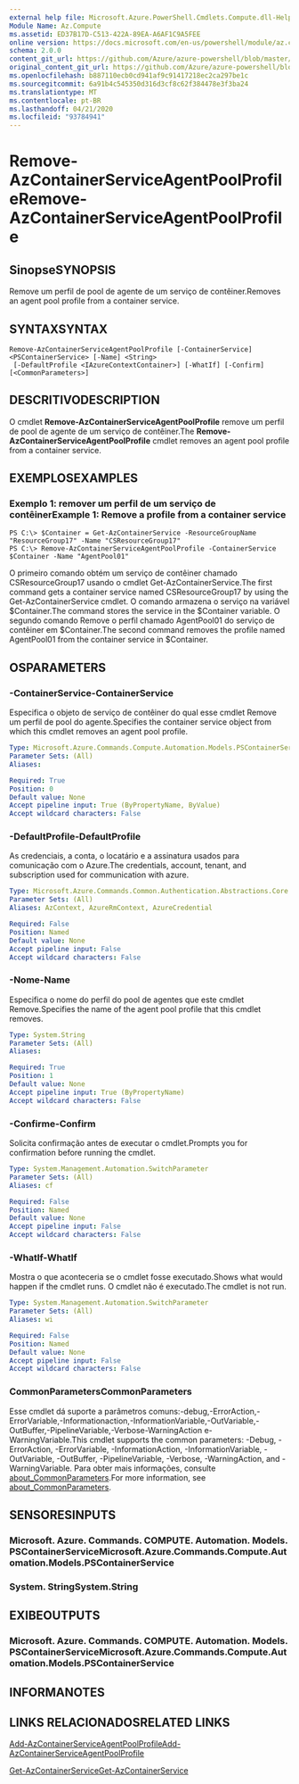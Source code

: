 ```yaml
---
external help file: Microsoft.Azure.PowerShell.Cmdlets.Compute.dll-Help.xml
Module Name: Az.Compute
ms.assetid: ED37B17D-C513-422A-89EA-A6AF1C9A5FEE
online version: https://docs.microsoft.com/en-us/powershell/module/az.compute/remove-azcontainerserviceagentpoolprofile
schema: 2.0.0
content_git_url: https://github.com/Azure/azure-powershell/blob/master/src/Compute/Compute/help/Remove-AzContainerServiceAgentPoolProfile.md
original_content_git_url: https://github.com/Azure/azure-powershell/blob/master/src/Compute/Compute/help/Remove-AzContainerServiceAgentPoolProfile.md
ms.openlocfilehash: b887110ecb0cd941af9c91417218ec2ca297be1c
ms.sourcegitcommit: 6a91b4c545350d316d3cf8c62f384478e3f3ba24
ms.translationtype: MT
ms.contentlocale: pt-BR
ms.lasthandoff: 04/21/2020
ms.locfileid: "93784941"
---
```

# <span data-ttu-id="298b6-101">Remove-AzContainerServiceAgentPoolProfile</span><span class="sxs-lookup"><span data-stu-id="298b6-101">Remove-AzContainerServiceAgentPoolProfile</span></span>

## <span data-ttu-id="298b6-102">Sinopse</span><span class="sxs-lookup"><span data-stu-id="298b6-102">SYNOPSIS</span></span>
<span data-ttu-id="298b6-103">Remove um perfil de pool de agente de um serviço de contêiner.</span><span class="sxs-lookup"><span data-stu-id="298b6-103">Removes an agent pool profile from a container service.</span></span>

## <span data-ttu-id="298b6-104">SYNTAX</span><span class="sxs-lookup"><span data-stu-id="298b6-104">SYNTAX</span></span>

```
Remove-AzContainerServiceAgentPoolProfile [-ContainerService] <PSContainerService> [-Name] <String>
 [-DefaultProfile <IAzureContextContainer>] [-WhatIf] [-Confirm] [<CommonParameters>]
```

## <span data-ttu-id="298b6-105">DESCRITIVO</span><span class="sxs-lookup"><span data-stu-id="298b6-105">DESCRIPTION</span></span>
<span data-ttu-id="298b6-106">O cmdlet **Remove-AzContainerServiceAgentPoolProfile** remove um perfil de pool de agente de um serviço de contêiner.</span><span class="sxs-lookup"><span data-stu-id="298b6-106">The **Remove-AzContainerServiceAgentPoolProfile** cmdlet removes an agent pool profile from a container service.</span></span>

## <span data-ttu-id="298b6-107">EXEMPLOS</span><span class="sxs-lookup"><span data-stu-id="298b6-107">EXAMPLES</span></span>

### <span data-ttu-id="298b6-108">Exemplo 1: remover um perfil de um serviço de contêiner</span><span class="sxs-lookup"><span data-stu-id="298b6-108">Example 1: Remove a profile from a container service</span></span>
```
PS C:\> $Container = Get-AzContainerService -ResourceGroupName "ResourceGroup17" -Name "CSResourceGroup17" 
PS C:\> Remove-AzContainerServiceAgentPoolProfile -ContainerService $Container -Name "AgentPool01"
```

<span data-ttu-id="298b6-109">O primeiro comando obtém um serviço de contêiner chamado CSResourceGroup17 usando o cmdlet Get-AzContainerService.</span><span class="sxs-lookup"><span data-stu-id="298b6-109">The first command gets a container service named CSResourceGroup17 by using the Get-AzContainerService cmdlet.</span></span>
<span data-ttu-id="298b6-110">O comando armazena o serviço na variável $Container.</span><span class="sxs-lookup"><span data-stu-id="298b6-110">The command stores the service in the $Container variable.</span></span>
<span data-ttu-id="298b6-111">O segundo comando Remove o perfil chamado AgentPool01 do serviço de contêiner em $Container.</span><span class="sxs-lookup"><span data-stu-id="298b6-111">The second command removes the profile named AgentPool01 from the container service in $Container.</span></span>

## <span data-ttu-id="298b6-112">OS</span><span class="sxs-lookup"><span data-stu-id="298b6-112">PARAMETERS</span></span>

### <span data-ttu-id="298b6-113">-ContainerService</span><span class="sxs-lookup"><span data-stu-id="298b6-113">-ContainerService</span></span>
<span data-ttu-id="298b6-114">Especifica o objeto de serviço de contêiner do qual esse cmdlet Remove um perfil de pool do agente.</span><span class="sxs-lookup"><span data-stu-id="298b6-114">Specifies the container service object from which this cmdlet removes an agent pool profile.</span></span>

```yaml
Type: Microsoft.Azure.Commands.Compute.Automation.Models.PSContainerService
Parameter Sets: (All)
Aliases:

Required: True
Position: 0
Default value: None
Accept pipeline input: True (ByPropertyName, ByValue)
Accept wildcard characters: False
```

### <span data-ttu-id="298b6-115">-DefaultProfile</span><span class="sxs-lookup"><span data-stu-id="298b6-115">-DefaultProfile</span></span>
<span data-ttu-id="298b6-116">As credenciais, a conta, o locatário e a assinatura usados para comunicação com o Azure.</span><span class="sxs-lookup"><span data-stu-id="298b6-116">The credentials, account, tenant, and subscription used for communication with azure.</span></span>

```yaml
Type: Microsoft.Azure.Commands.Common.Authentication.Abstractions.Core.IAzureContextContainer
Parameter Sets: (All)
Aliases: AzContext, AzureRmContext, AzureCredential

Required: False
Position: Named
Default value: None
Accept pipeline input: False
Accept wildcard characters: False
```

### <span data-ttu-id="298b6-117">-Nome</span><span class="sxs-lookup"><span data-stu-id="298b6-117">-Name</span></span>
<span data-ttu-id="298b6-118">Especifica o nome do perfil do pool de agentes que este cmdlet Remove.</span><span class="sxs-lookup"><span data-stu-id="298b6-118">Specifies the name of the agent pool profile that this cmdlet removes.</span></span>

```yaml
Type: System.String
Parameter Sets: (All)
Aliases:

Required: True
Position: 1
Default value: None
Accept pipeline input: True (ByPropertyName)
Accept wildcard characters: False
```

### <span data-ttu-id="298b6-119">-Confirme</span><span class="sxs-lookup"><span data-stu-id="298b6-119">-Confirm</span></span>
<span data-ttu-id="298b6-120">Solicita confirmação antes de executar o cmdlet.</span><span class="sxs-lookup"><span data-stu-id="298b6-120">Prompts you for confirmation before running the cmdlet.</span></span>

```yaml
Type: System.Management.Automation.SwitchParameter
Parameter Sets: (All)
Aliases: cf

Required: False
Position: Named
Default value: None
Accept pipeline input: False
Accept wildcard characters: False
```

### <span data-ttu-id="298b6-121">-WhatIf</span><span class="sxs-lookup"><span data-stu-id="298b6-121">-WhatIf</span></span>
<span data-ttu-id="298b6-122">Mostra o que aconteceria se o cmdlet fosse executado.</span><span class="sxs-lookup"><span data-stu-id="298b6-122">Shows what would happen if the cmdlet runs.</span></span> <span data-ttu-id="298b6-123">O cmdlet não é executado.</span><span class="sxs-lookup"><span data-stu-id="298b6-123">The cmdlet is not run.</span></span>

```yaml
Type: System.Management.Automation.SwitchParameter
Parameter Sets: (All)
Aliases: wi

Required: False
Position: Named
Default value: None
Accept pipeline input: False
Accept wildcard characters: False
```

### <span data-ttu-id="298b6-124">CommonParameters</span><span class="sxs-lookup"><span data-stu-id="298b6-124">CommonParameters</span></span>
<span data-ttu-id="298b6-125">Esse cmdlet dá suporte a parâmetros comuns:-debug,-ErrorAction,-ErrorVariable,-Informationaction,-InformationVariable,-OutVariable,-OutBuffer,-PipelineVariable,-Verbose-WarningAction e-WarningVariable.</span><span class="sxs-lookup"><span data-stu-id="298b6-125">This cmdlet supports the common parameters: -Debug, -ErrorAction, -ErrorVariable, -InformationAction, -InformationVariable, -OutVariable, -OutBuffer, -PipelineVariable, -Verbose, -WarningAction, and -WarningVariable.</span></span> <span data-ttu-id="298b6-126">Para obter mais informações, consulte [about_CommonParameters](http://go.microsoft.com/fwlink/?LinkID=113216).</span><span class="sxs-lookup"><span data-stu-id="298b6-126">For more information, see [about_CommonParameters](http://go.microsoft.com/fwlink/?LinkID=113216).</span></span>

## <span data-ttu-id="298b6-127">SENSORES</span><span class="sxs-lookup"><span data-stu-id="298b6-127">INPUTS</span></span>

### <span data-ttu-id="298b6-128">Microsoft. Azure. Commands. COMPUTE. Automation. Models. PSContainerService</span><span class="sxs-lookup"><span data-stu-id="298b6-128">Microsoft.Azure.Commands.Compute.Automation.Models.PSContainerService</span></span>

### <span data-ttu-id="298b6-129">System. String</span><span class="sxs-lookup"><span data-stu-id="298b6-129">System.String</span></span>

## <span data-ttu-id="298b6-130">EXIBE</span><span class="sxs-lookup"><span data-stu-id="298b6-130">OUTPUTS</span></span>

### <span data-ttu-id="298b6-131">Microsoft. Azure. Commands. COMPUTE. Automation. Models. PSContainerService</span><span class="sxs-lookup"><span data-stu-id="298b6-131">Microsoft.Azure.Commands.Compute.Automation.Models.PSContainerService</span></span>

## <span data-ttu-id="298b6-132">INFORMA</span><span class="sxs-lookup"><span data-stu-id="298b6-132">NOTES</span></span>

## <span data-ttu-id="298b6-133">LINKS RELACIONADOS</span><span class="sxs-lookup"><span data-stu-id="298b6-133">RELATED LINKS</span></span>

[<span data-ttu-id="298b6-134">Add-AzContainerServiceAgentPoolProfile</span><span class="sxs-lookup"><span data-stu-id="298b6-134">Add-AzContainerServiceAgentPoolProfile</span></span>](./Add-AzContainerServiceAgentPoolProfile.md)

[<span data-ttu-id="298b6-135">Get-AzContainerService</span><span class="sxs-lookup"><span data-stu-id="298b6-135">Get-AzContainerService</span></span>](./Get-AzContainerService.md)


